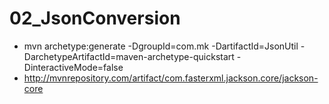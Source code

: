 # 02_JsonConversion
* mvn archetype:generate -DgroupId=com.mk -DartifactId=JsonUtil -DarchetypeArtifactId=maven-archetype-quickstart -DinteractiveMode=false
* http://mvnrepository.com/artifact/com.fasterxml.jackson.core/jackson-core

